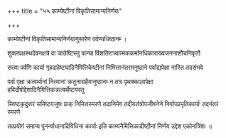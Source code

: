 +++
title = "५५ काम्येष्टीनां विकृतिसामान्यनिर्णयः"

+++

काम्येष्टीनां विकृतिसामान्यनिर्णयानुसारेण पर्वण्यधिष्ठानम्‍ ।

शुक्लपक्षस्थदेवनक्षत्रे वा जातेष्टिस्तु पत्‍न्या विंशतिरात्र्यात्मककर्मानधिकाराख्यजननाशौचनिवृत्तौ

सत्या पर्वणि कार्या गृहदाहेष्ट्यादिनैमित्तिकेष्टीनां निमित्तानंतरमनुष्ठाने पर्वाद्यपेक्षा नास्ति तदसंभवे

पर्वा एक्षा क्रत्वर्थानां नित्यानां क्रतुनासहैवानुष्ठानम्‍ न तत्र पृथक्कालापेक्षा हविर्दोषोद्देशादिनैमित्तिकक्रत्वर्थेष्टयस्तु

स्विष्टकृदुत्तरं समिष्टयजुषः प्राक्‌ निमित्तस्मरणे तदानिमेव तदीयतंत्रोपजीवनेने निर्वापप्रभृतिकार्याः तदनंतरं स्मरणे

तत्प्रयोगं समाप्य पुनर्न्वाधानादिविधिना कार्याः इति काम्यनैमित्तिकादीष्टीनां निर्णय उद्देश एकोनत्रिंशः ॥
